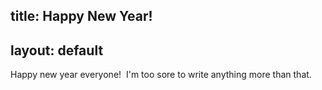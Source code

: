 title: Happy New Year!
---
layout: default
---

Happy new year everyone!  I'm too sore to write anything more than that.
